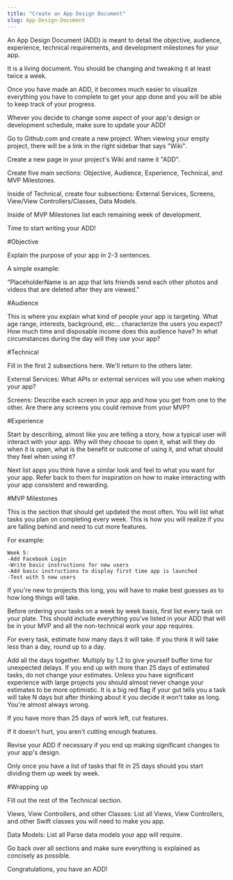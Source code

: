 ```yaml
---
title: "Create an App Design Document"
slug: App-Design-Document
---
```


An App Design Document (ADD) is meant to detail the objective, audience, experience, technical requirements, and development milestones for your app.

It is a living document. You should be changing and tweaking it at least twice a week.

Once you have made an ADD, it becomes much easier to visualize everything you have to complete to get your app done and you will be able to keep track of your progress.

Whever you decide to change some aspect of your app's design or development schedule, make sure to update your ADD!

Go to Github.com and create a new project. When viewing your empty project, there will be a link in the right sidebar that says "Wiki".

Create a new page in your project's Wiki and name it "ADD".

Create five main sections: Objective, Audience, Experience, Technical, and MVP Milestones.

Inside of Technical, create four subsections: External Services, Screens, View/View Controllers/Classes, Data Models.

Inside of MVP Milestones list each remaining week of development.

Time to start writing your ADD!

#Objective

Explain the purpose of your app in 2-3 sentences. 

A simple example:

"PlaceholderName is an app that lets friends send each other photos and videos that are deleted after they are viewed."

#Audience

This is where you explain what kind of people your app is targeting. What age range, interests, background, etc... characterize the users you expect? How much time and disposable income does this audience have? In what circumstances during the day will they use your app?

#Technical

Fill in the first 2 subsections here. We'll return to the others later.

External Services: What APIs or external services will you use when making your app?

Screens: Describe each screen in your app and how you get from one to the other. Are there any screens you could remove from your MVP?


#Experience

Start by describing, almost like you are telling a story, how a typical user will interact with your app. Why will they choose to open it, what will they do when it is open, what is the benefit or outcome of using it, and what should they feel when using it? 

Next list apps you think have a similar look and feel to what you want for your app. Refer back to them for inspiration on how to make interacting with your app consistent and rewarding.


#MVP Milestones 

This is the section that should get updated the most often. You will list what tasks you plan on completing every week. This is how you will realize if you are falling behind and need to cut more features.

For example:

    Week 5:
    -Add Facebook Login
    -Write basic instructions for new users
    -Add basic instructions to display first time app is launched
    -Test with 5 new users

If you're new to projects this long, you will have to make best guesses as to how long things will take.

Before ordering your tasks on a week by week basis, first list every task on your plate. This should include everything you've listed in your ADD that will be in your MVP and all the non-technical work your app requires.

For every task, estimate how many days it will take. If you think it will take less than a day, round up to a day.

Add all the days together. Multiply by 1.2 to give yourself buffer time for unexpected delays. If you end up with more than 25 days of estimated tasks, do not change your estimates. Unless you have significant experience with large projects you should almost never change your estimates to be more optimistic. It is a big red flag if your gut tells you a task will take N days but after thinking about it you decide it won't take as long. You're almost always wrong. 

If you have more than 25 days of work left, cut features.

If it doesn't hurt, you aren't cutting enough features.

Revise your ADD if necessary if you end up making significant changes to your app's design.

Only once you have a list of tasks that fit in 25 days should you start dividing them up week by week.


#Wrapping up

Fill out the rest of the Technical section.

Views, View Controllers, and other Classes: List all Views, View Controllers, and other Swift classes you will need to make you app. 

Data Models: List all Parse data models your app will require.

Go back over all sections and make sure everything is explained as concisely as possible.  

Congratulations, you have an ADD!
